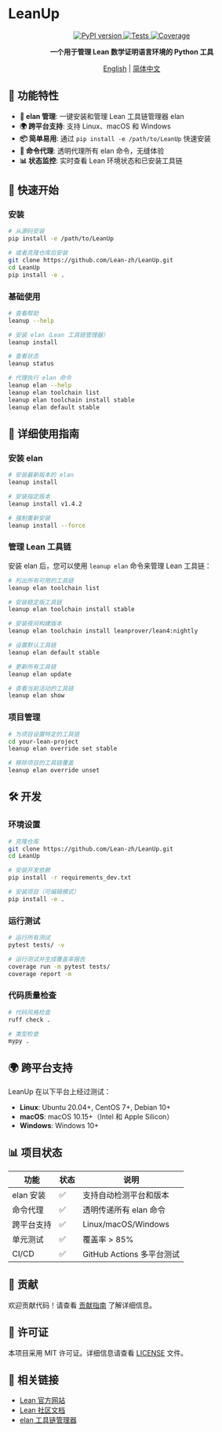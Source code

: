 # LeanUp

<div align="center">
    <a href="https://pypi.python.org/pypi/leanup">
        <img src="https://img.shields.io/pypi/v/leanup.svg" alt="PyPI version" />
    </a>
    <a href="https://github.com/Lean-zh/LeanUp/actions/workflows/ci.yaml">
        <img src="https://github.com/Lean-zh/LeanUp/actions/workflows/ci.yaml/badge.svg" alt="Tests" />
    </a>
    <a href="https://codecov.io/gh/Lean-zh/LeanUp">
        <img src="https://codecov.io/gh/Lean-zh/LeanUp/branch/main/graph/badge.svg" alt="Coverage" />
    </a>
</div>

<div align="center">

**一个用于管理 Lean 数学证明语言环境的 Python 工具**

[English](README-en.md) | [简体中文](README.md)

</div>

## 🎯 功能特性

- **🔧 elan 管理**: 一键安装和管理 Lean 工具链管理器 elan
- **🌍 跨平台支持**: 支持 Linux、macOS 和 Windows
- **📦 简单易用**: 通过 `pip install -e /path/to/LeanUp` 快速安装
- **🔄 命令代理**: 透明代理所有 elan 命令，无缝体验
- **📊 状态监控**: 实时查看 Lean 环境状态和已安装工具链

## 🚀 快速开始

### 安装

```bash
# 从源码安装
pip install -e /path/to/LeanUp

# 或者克隆仓库后安装
git clone https://github.com/Lean-zh/LeanUp.git
cd LeanUp
pip install -e .
```

### 基础使用

```bash
# 查看帮助
leanup --help

# 安装 elan（Lean 工具链管理器）
leanup install

# 查看状态
leanup status

# 代理执行 elan 命令
leanup elan --help
leanup elan toolchain list
leanup elan toolchain install stable
leanup elan default stable
```

## 📖 详细使用指南

### 安装 elan

```bash
# 安装最新版本的 elan
leanup install

# 安装指定版本
leanup install v1.4.2

# 强制重新安装
leanup install --force
```

### 管理 Lean 工具链

安装 elan 后，您可以使用 `leanup elan` 命令来管理 Lean 工具链：

```bash
# 列出所有可用的工具链
leanup elan toolchain list

# 安装稳定版工具链
leanup elan toolchain install stable

# 安装夜间构建版本
leanup elan toolchain install leanprover/lean4:nightly

# 设置默认工具链
leanup elan default stable

# 更新所有工具链
leanup elan update

# 查看当前活动的工具链
leanup elan show
```

### 项目管理

```bash
# 为项目设置特定的工具链
cd your-lean-project
leanup elan override set stable

# 移除项目的工具链覆盖
leanup elan override unset
```

## 🛠️ 开发

### 环境设置

```bash
# 克隆仓库
git clone https://github.com/Lean-zh/LeanUp.git
cd LeanUp

# 安装开发依赖
pip install -r requirements_dev.txt

# 安装项目（可编辑模式）
pip install -e .
```

### 运行测试

```bash
# 运行所有测试
pytest tests/ -v

# 运行测试并生成覆盖率报告
coverage run -m pytest tests/
coverage report -m
```

### 代码质量检查

```bash
# 代码风格检查
ruff check .

# 类型检查
mypy .
```

## 🌍 跨平台支持

LeanUp 在以下平台上经过测试：

- **Linux**: Ubuntu 20.04+, CentOS 7+, Debian 10+
- **macOS**: macOS 10.15+（Intel 和 Apple Silicon）
- **Windows**: Windows 10+

## 📊 项目状态

| 功能 | 状态 | 说明 |
|------|------|------|
| elan 安装 | ✅ | 支持自动检测平台和版本 |
| 命令代理 | ✅ | 透明传递所有 elan 命令 |
| 跨平台支持 | ✅ | Linux/macOS/Windows |
| 单元测试 | ✅ | 覆盖率 > 85% |
| CI/CD | ✅ | GitHub Actions 多平台测试 |

## 🤝 贡献

欢迎贡献代码！请查看 [贡献指南](CONTRIBUTING.md) 了解详细信息。

## 📝 许可证

本项目采用 MIT 许可证。详细信息请查看 [LICENSE](LICENSE) 文件。

## 🔗 相关链接

- [Lean 官方网站](https://leanprover.github.io/)
- [Lean 社区文档](https://leanprover-community.github.io/)
- [elan 工具链管理器](https://github.com/leanprover/elan)